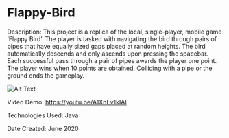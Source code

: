 # Flappy-Bird

Description: This project is a replica of the local, single-player, mobile game ‘Flappy Bird’. The player is tasked with navigating the bird through pairs of pipes that have equally sized gaps placed at random heights. The bird automatically descends and only ascends upon pressing the spacebar. Each successful pass through a pair of pipes awards the player one point. The player wins when 10 points are obtained. Colliding with a pipe or the ground ends the gameplay.

![Alt Text](https://github.com/ChenGrant/Flappy-Bird-/blob/6a648499a1a66c73faa6cee65b510e39f535ea66/about/gif.gif)

Video Demo: https://youtu.be/A1XnEv1kIAI

Technologies Used: Java

Date Created: June 2020
